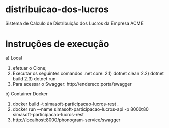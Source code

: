 # distribuicao-dos-lucros
Sistema de Calculo de Distribuição dos Lucros da Empresa ACME

# Instruções de execução
a) Local
1) efetuar o Clone;
2) Executar os seguintes comandos .net core:
2.1) dotnet clean
2.2) dotnet build
2.3) dotnet run
3) Para acessar o Swagger: http://endereco:porta/swagger

b) Container Docker
1) docker build -t simasoft-participacao-lucros-rest .
2) docker run --name simasoft-participacao-lucros-api -p 8000:80 simasoft-participacao-lucros-rest
3) http://localhost:8000/phonogram-service/swagger